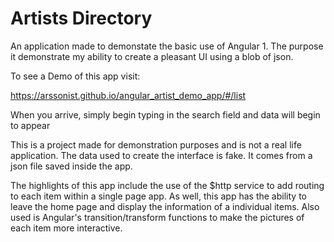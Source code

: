 <h1>Artists Directory</h2>
An application made to demonstate the basic use of Angular 1. The purpose it demonstrate my ability to create a pleasant UI using a blob of json.

To see a Demo of this app visit:

https://arssonist.github.io/angular_artist_demo_app/#/list

When you arrive, simply begin typing in the search field and data will begin to appear

This is a project made for demonstration purposes and is not a real life application. The data used to create the interface is fake. It comes from a json file saved inside the app. 


The highlights of this app include the use of the $http service to add routing to each item within a single page app. As well, this app has the ability to leave the home page and display the information of a individual items. Also used is Angular's transition/transform functions to make the pictures of each item more interactive. 


